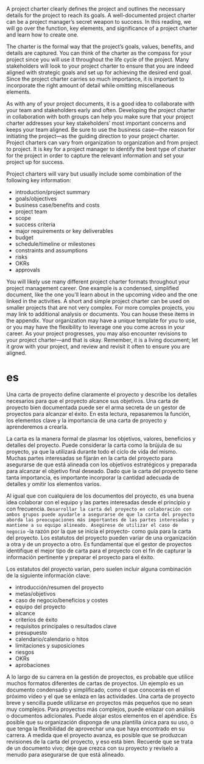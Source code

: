 A project charter clearly defines the project and outlines the necessary details for the project to reach its goals. A well-documented project charter can be a project manager’s secret weapon to success. In this reading, we will go over the function, key elements, and significance of a project charter and learn how to create one. 

The charter is the formal way that the project’s goals, values, benefits, and details are captured. You can think of the charter as the compass for your project since you will use it throughout the life cycle of the project. Many stakeholders will look to your project charter to ensure that you are indeed aligned with strategic goals and set up for achieving the desired end goal. Since the project charter carries so much importance, it is important to incorporate the right amount of detail while omitting miscellaneous elements.

As with any of your project documents, it is a good idea to collaborate with your team and stakeholders early and often. Developing the project charter in collaboration with both groups can help you make sure that your project charter addresses your key stakeholders’ most important concerns and keeps your team aligned. Be sure to use the business case—the reason for initiating the project—as the guiding direction to your project charter. Project charters can vary from organization to organization and from project to project. It is key for a project manager to identify the best type of charter for the project in order to capture the relevant information and set your project up for success. 

Project charters will vary but usually include some combination of the following key information:

- introduction/project summary
- goals/objectives 
- business case/benefits and costs
- project team
- scope
- success criteria
- major requirements or key deliverables
- budget
- schedule/timeline or milestones
- constraints and assumptions
- risks
- OKRs
- approvals

You will likely use many different project charter formats throughout your project management career. One example is a condensed, simplified document, like the one you'll learn about in the upcoming video and the one linked in the activities. A short and simple project charter can be used on smaller projects that are not very complex. 
For more complex projects, you may link to additional analysis or documents. You can house these items in the appendix. 
Your organization may have a unique template for you to use, or you may have the flexibility to leverage one you come across in your career. As your project progresses, you may also encounter revisions to your project charter—and that is okay. Remember, it is a living document; let it grow with your project, and review and revisit it often to ensure you are aligned. 

# es
Una carta de proyecto define claramente el proyecto y describe los detalles necesarios para que el proyecto alcance sus objetivos. Una carta de proyecto bien documentada puede ser el arma secreta de un gestor de proyectos para alcanzar el éxito. En esta lectura, repasaremos la función, los elementos clave y la importancia de una carta de proyecto y aprenderemos a crearla. 

La carta es la manera formal de plasmar los objetivos, valores, beneficios y detalles del proyecto. Puede considerar la carta como la brújula de su proyecto, ya que la utilizará durante todo el ciclo de vida del mismo. Muchas partes interesadas se fijarán en la carta del proyecto para asegurarse de que está alineada con los objetivos estratégicos y preparada para alcanzar el objetivo final deseado. Dado que la carta del proyecto tiene tanta importancia, es importante incorporar la cantidad adecuada de detalles y omitir los elementos varios.

Al igual que con cualquiera de los documentos del proyecto, es una buena idea colaborar con el equipo y las partes interesadas desde el principio y con frecuencia. `Desarrollar la carta del proyecto en colaboración con ambos grupos puede ayudarle a asegurarse de que la carta del proyecto aborda las preocupaciones más importantes de las partes interesadas y mantiene a su equipo alineado. Asegúrese de utilizar el caso de negocio`
-la razón por la que se inicia el proyecto-
como guía para la carta del proyecto.
Los estatutos del proyecto pueden variar de una organización a otra y de un proyecto a otro. Es fundamental que el gestor de proyectos identifique el mejor tipo de carta para el proyecto con el fin de capturar la información pertinente y preparar el proyecto para el éxito. 

Los estatutos del proyecto varían, pero suelen incluir alguna combinación de la siguiente información clave:

- introducción/resumen del proyecto
- metas/objetivos 
- caso de negocio/beneficios y costes
- equipo del proyecto
- alcance
- criterios de éxito
- requisitos principales o resultados clave
- presupuesto
- calendario/calendario o hitos
- limitaciones y suposiciones
- riesgos
- OKRs
- aprobaciones

A lo largo de su carrera en la gestión de proyectos, es probable que utilice muchos formatos diferentes de cartas de proyectos. Un ejemplo es un documento condensado y simplificado, como el que conocerás en el próximo vídeo y el que se enlaza en las actividades. Una carta de proyecto breve y sencilla puede utilizarse en proyectos más pequeños que no sean muy complejos. 
Para proyectos más complejos, puede enlazar con análisis o documentos adicionales. Puede alojar estos elementos en el apéndice. 
Es posible que su organización disponga de una plantilla única para su uso, o que tenga la flexibilidad de aprovechar una que haya encontrado en su carrera. A medida que el proyecto avanza, es posible que se produzcan revisiones de la carta del proyecto, y eso está bien. Recuerde que se trata de un documento vivo; deje que crezca con su proyecto y revíselo a menudo para asegurarse de que está alineado. 